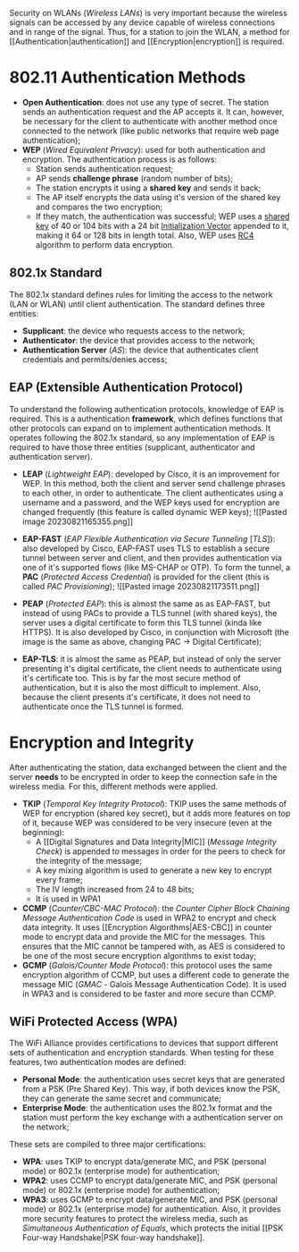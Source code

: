 Security on WLANs (*Wireless LANs*) is very important because the wireless signals can be accessed by any device capable of wireless connections and in range of the signal. Thus, for a station to join the WLAN, a method for [[Authentication|authentication]] and [[Encryption|encryption]] is required.

# 802.11 Authentication Methods

- **Open Authentication**: does not use any type of secret. The station sends an authentication request and the AP accepts it. It can, however, be necessary for the client to authenticate with another method once connected to the network (like public networks that require web page authentication);
- **WEP** (*Wired Equivalent Privacy*): used for both authentication and encryption. The authentication process is as follows:
	- Station sends authentication request;
	- AP sends **challenge phrase** (random number of bits);
	- The station encrypts it using a **shared key** and sends it back;
	- The AP itself encrypts the data using it's version of the shared key and compares the two encryption;
	- If they match, the authentication was successful;
	WEP uses a [shared key](https://en.wikipedia.org/wiki/Shared_secret) of 40 or 104 bits with a 24 bit [Initialization Vector](https://en.wikipedia.org/wiki/Initialization_vector) appended to it, making it 64 or 128 bits in length total. Also, WEP uses [RC4](https://en.wikipedia.org/wiki/RC4) algorithm to perform data encryption.
## 802.1x Standard

The 802.1x standard defines rules for limiting the access to the network (LAN or WLAN) until client authentication. The standard defines three entities:

- **Supplicant**: the device who requests access to the network;
- **Authenticator**: the device that provides access to the network;
- **Authentication Server** (*AS*): the device that authenticates client credentials and permits/denies access;

## EAP (Extensible Authentication Protocol)

To understand the following authentication protocols, knowledge of EAP is required. This is a authentication **framework**, which defines functions that other protocols can expand on to implement authentication methods. It operates following the 802.1x standard, so any implementation of EAP is required to have those three entities (supplicant, authenticator and authentication server).

- **LEAP** (*Lightweight EAP*): developed by Cisco, it is an improvement for WEP. In this method, both the client and server send challenge phrases to each other, in order to authenticate. The client authenticates using a username and a password, and the WEP keys used for encryption are changed frequently (this feature is called dynamic WEP keys);
![[Pasted image 20230821165355.png]]

- **EAP-FAST** (*EAP Flexible Authentication via Secure Tunneling* \[*TLS*\]): also developed by Cisco, EAP-FAST uses TLS to establish a secure tunnel between server and client, and then provides authentication via one of it's supported flows (like MS-CHAP or OTP). To form the tunnel, a **PAC** (*Protected Access Credential*) is provided for the client (this is called *PAC Provisioning*);
![[Pasted image 20230821173511.png]]

- **PEAP** (*Protected EAP*): this is almost the same as as EAP-FAST, but instead of using PACs to provide a TLS tunnel (with shared keys), the server uses a digital certificate to form this TLS tunnel (kinda like HTTPS). It is also developed by Cisco, in conjunction with Microsoft (the image is the same as above, changing PAC -> Digital Certificate);
- **EAP-TLS**: it is almost the same as PEAP, but instead of only the server presenting it's digital certificate, the client needs to authenticate using it's certificate too. This is by far the most secure method of authentication, but it is also the most difficult to implement. Also, because the client presents it's certificate, it does not need to authenticate once the TLS tunnel is formed.

# Encryption and Integrity

After authenticating the station, data exchanged between the client and the server **needs** to be encrypted in order to keep the connection safe in the wireless media. For this, different methods were applied.

- **TKIP** (*Temporal Key Integrity Protocol*): TKIP uses the same methods of WEP for encryption (shared key secret), but it adds more features on top of it, because WEP was considered to be very insecure (even at the beginning):
	- A [[Digital Signatures and Data Integrity|MIC]] (*Message Integrity Check*) is appended to messages in order for the peers to check for the integrity of the message;
	- A key mixing algorithm is used to generate a new key to encrypt every frame;
	- The IV length increased from 24 to 48 bits;
	- It is used in WPA1
- **CCMP** (*Counter/CBC-MAC Protocol*): the *Counter Cipher Block Chaining Message Authentication Code* is used in WPA2 to encrypt and check data integrity. It uses [[Encryption Algorithms|AES-CBC]] in counter mode to encrypt data and provide the MIC for the messages. This ensures that the MIC cannot be tampered with, as AES is considered to be one of the most secure encryption algorithms to exist today;
- **GCMP** (*Galois/Counter Mode Protocol*): this protocol uses the same encryption algorithm of CCMP, but uses a different code to generate the message MIC (*GMAC* - Galois Message Authentication Code). It is used in WPA3 and is considered to be faster and more secure than CCMP.

## WiFi Protected Access (WPA)

The WiFi Alliance provides certifications to devices that support different sets of authentication and encryption standards. When testing for these features, two authentication modes are defined:

- **Personal Mode**: the authentication uses secret keys that are generated from a PSK (Pre Shared Key). This way, if both devices know the PSK, they can generate the same secret and communicate;
- **Enterprise Mode**: the authentication uses the 802.1x format and the station must perform the key exchange with a authentication server on the network;

These sets are compiled to three major certifications:

- **WPA**: uses TKIP to encrypt data/generate MIC, and PSK (personal mode) or 802.1x (enterprise mode) for authentication;
- **WPA2**: uses CCMP to encrypt data/generate MIC, and PSK (personal mode) or 802.1x (enterprise mode) for authentication;
- **WPA3**: uses GCMP to encrypt data/generate MIC, and PSK (personal mode) or 802.1x (enterprise mode) for authentication. Also, it provides more security features to protect the wireless media, such as *Simultaneous Authentication of Equals*, which protects the initial [[PSK Four-way Handshake|PSK four-way handshake]].